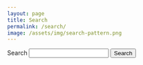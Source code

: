 ```yaml
---
layout: page
title: Search
permalink: /search/
image: /assets/img/search-pattern.png
---
```


<form class="usa-search" action="{{ '/search' | prepend: site.baseurl }}" method="get">
  <div role="search">
    <label class="usa-sr-only" for="search-field">Search</label>
    <input id="search-field" type="search" name="search">
    <button type="submit">
      <span class="usa-search-submit-text">Search</span>
    </button>
  </div>
</form>

<div id="search-results"></div>

<script>
  var baseurl = "{{ site.baseurl }}";
  var searchData = {{ site.data.search | jsonify }};
</script>


<script src="{{ '/assets/js/lib/lunr.min.js' | prepend: site.baseurl  }}"></script>
<script src="{{ '/assets/js/search.js' | prepend: site.baseurl  }}"></script>
